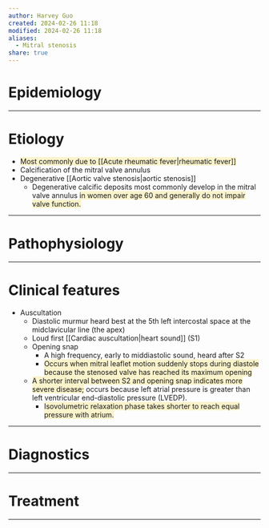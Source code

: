```yaml
---
author: Harvey Guo
created: 2024-02-26 11:18
modified: 2024-02-26 11:18
aliases:
  - Mitral stenosis
share: true
---
```

# Epidemiology


---
# Etiology
- <span style="background:rgba(240, 200, 0, 0.2)">Most commonly due to [[Acute rheumatic fever|rheumatic fever]]</span>
- Calcification of the mitral valve annulus
- Degenerative [[Aortic valve stenosis|aortic stenosis]]
	- Degenerative calcific deposits most commonly develop in the mitral valve annulus <span style="background:rgba(240, 200, 0, 0.2)">in women over age 60 and generally do not impair valve function.</span>

---
# Pathophysiology


---
# Clinical features
- Auscultation
	- Diastolic murmur heard best at the 5th left intercostal space at the midclavicular line (the apex) 
	- Loud first [[Cardiac auscultation|heart sound]] (S1) 
	- Opening snap
		- A high frequency, early to middiastolic sound, heard after S2
		- <span style="background:rgba(240, 200, 0, 0.2)">Occurs when mitral leaflet motion suddenly stops during diastole because the stenosed valve has reached its maximum opening</span>
	- <span style="background:rgba(240, 200, 0, 0.2)">A shorter interval between S2 and opening snap indicates more severe disease;</span> occurs because left atrial pressure is greater than left ventricular end-diastolic pressure (LVEDP).
		- <span style="background:rgba(240, 200, 0, 0.2)">Isovolumetric relaxation phase takes shorter to reach equal pressure with atrium.</span>

---
# Diagnostics


---
# Treatment


---
